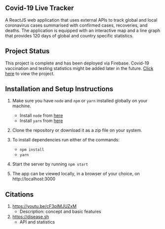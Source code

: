 ## Covid-19 Live Tracker

A ReactJS web application that uses external APIs to track global and local coronavirus cases summarised with confirmed cases, recoveries, and deaths. The application is equipped with an interactive map and a line graph that provides 120 days of global and country specific statistics.


## Project Status

This project is complete and has been deployed via Firebase. Covid-19 vaccination and testing statistics might be added later in the future. [Click here](https://covid-19-live-tracker-a4f56.web.app) to view the project.


## Installation and Setup Instructions

1. Make sure you have `node` and `npm` or `yarn` installed globally on your machine.

   - Install `node` from [here](https://nodejs.org/en/download/)
   - Install `yarn` from [here](https://classic.yarnpkg.com/en/docs/install/#mac-stable)

2. Clone the repository or download it as a zip file on your system.

3. To install dependencies run either of the commands:
   - `npm install`
   - `yarn`

4. Start the server by running `npm start`

5. The app can be viewed locally, in a browser of your choice, on http://localhost:3000


## Citations

1. https://youtu.be/cF3pIMJUZxM
   - Description: concept and basic features
2. https://disease.sh
   - API and statistics
